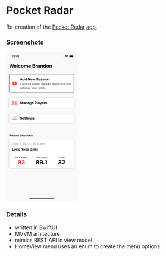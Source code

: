 <h1>Pocket Radar</h1>
Re-creation of the <a href="https://www.pocketradar.com/">Pocket Radar</a> <a href="https://apps.apple.com/us/app/pocket-radar-sports-new/id1576214627">app</a>.

<h3>Screenshots</h3>
<img src="Simulator Screen Shot - iPhone 13 Pro - 2022-06-07 at 12.01.05.png" height="400" width=190/>

<p><h3>Details</h3>
<ul>
  <li>written in SwiftUI</li>
  <li>MVVM arhitecture</li>
  <li>mimics REST API in view model</li>
  <li>HomeView menu uses an enum to create the menu options</li>
</ul>
</p>
